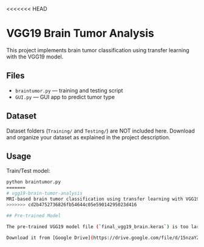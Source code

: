 <<<<<<< HEAD
# VGG19 Brain Tumor Analysis

This project implements brain tumor classification using transfer learning with the VGG19 model.

## Files
- `braintumor.py` — training and testing script
- `GUI.py` — GUI app to predict tumor type

## Dataset
Dataset folders (`Training/` and `Testing/`) are NOT included here.
Download and organize your dataset as explained in the project description.

## Usage
Train/Test model:
```bash
python braintumor.py
=======
# vgg19-brain-tumor-analysis
MRI-based brain tumor classification using transfer learning with VGG19 and TensorFlow/Keras.
>>>>>>> cd2b4752736826fb54644c05e59014295023d416

## Pre-trained Model

The pre-trained VGG19 model file (`final_vgg19_brain.keras`) is too large to host on GitHub.

Download it from [Google Drive](https://drive.google.com/file/d/15nzaYZrNqu9Du8Lu2nVHTHgN6hcMaJQE/view?usp=sharing) and place it in the project folder.

